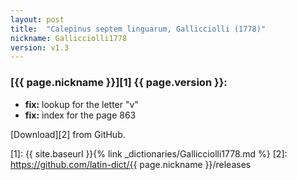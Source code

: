 ```yaml
---
layout: post
title:  "Calepinus septem linguarum, Gallicciolli (1778)"
nickname: Gallicciolli1778
version: v1.3
---
```


### [{{ page.nickname }}][1] {{ page.version }}:

- **fix:** lookup for the letter "v"
- **fix:** index for the page 863


[Download][2] from GitHub.


[1]: {{ site.baseurl }}{% link _dictionaries/Gallicciolli1778.md %}
[2]: https://github.com/latin-dict/{{ page.nickname }}/releases
